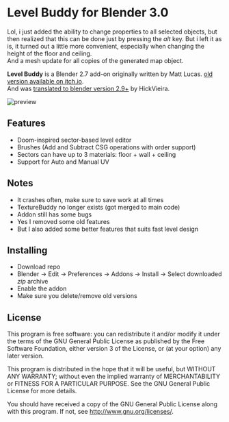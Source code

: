 # Level Buddy for Blender 3.0

Lol, i just added the ability to change properties to all selected objects, but then realized that this can be done just by pressing the *alt* key. But i left it as is, it turned out a little more convenient, especially when changing the height of the floor and ceiling.  
And a mesh update for all copies of the generated map object.

**Level Buddy** is a Blender 2.7 add-on originally written by Matt Lucas. [old version available on itch.io](https://matt-lucas.itch.io/level-buddy).  
And was [translated to blender version 2.9+](https://github.com/hickVieira/LevelBuddyBlender3) by HickVieira.

![preview](preview.gif)

## Features
- Doom-inspired sector-based level editor
- Brushes (Add and Subtract CSG operations with order support)
- Sectors can have up to 3 materials: floor + wall + ceiling
- Support for Auto and Manual UV

## Notes
- It crashes often, make sure to save work at all times
- TextureBuddy no longer exists (got merged to main code)
- Addon still has some bugs
- Yes I removed some old features
- But I also added some better features that suits fast level design

## Installing
- Download repo
- Blender -> Edit -> Preferences -> Addons -> Install -> Select downloaded *zip* archive
- Enable the addon
- Make sure you delete/remove old versions

## License
This program is free software: you can redistribute it and/or modify
it under the terms of the GNU General Public License as published by
the Free Software Foundation, either version 3 of the License, or
(at your option) any later version.

This program is distributed in the hope that it will be useful,
but WITHOUT ANY WARRANTY; without even the implied warranty of
MERCHANTABILITY or FITNESS FOR A PARTICULAR PURPOSE.  See the
GNU General Public License for more details.

You should have received a copy of the GNU General Public License
along with this program.  If not, see <http://www.gnu.org/licenses/>.